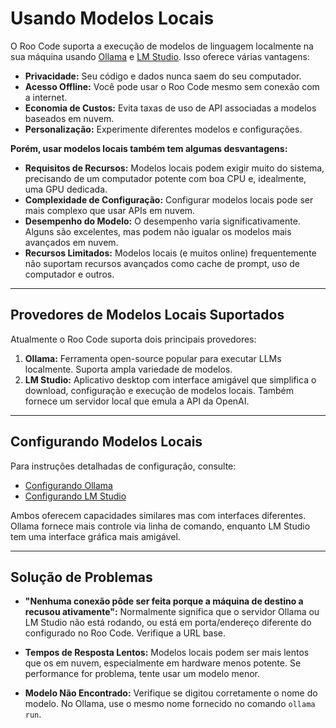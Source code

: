 # Usando Modelos Locais

O Roo Code suporta a execução de modelos de linguagem localmente na sua máquina usando [Ollama](https://ollama.com/) e [LM Studio](https://lmstudio.ai/). Isso oferece várias vantagens:

*   **Privacidade:** Seu código e dados nunca saem do seu computador.
*   **Acesso Offline:** Você pode usar o Roo Code mesmo sem conexão com a internet.
*   **Economia de Custos:** Evita taxas de uso de API associadas a modelos baseados em nuvem.
*   **Personalização:** Experimente diferentes modelos e configurações.

**Porém, usar modelos locais também tem algumas desvantagens:**

*   **Requisitos de Recursos:** Modelos locais podem exigir muito do sistema, precisando de um computador potente com boa CPU e, idealmente, uma GPU dedicada.
*   **Complexidade de Configuração:** Configurar modelos locais pode ser mais complexo que usar APIs em nuvem.
*   **Desempenho do Modelo:** O desempenho varia significativamente. Alguns são excelentes, mas podem não igualar os modelos mais avançados em nuvem.
*   **Recursos Limitados:** Modelos locais (e muitos online) frequentemente não suportam recursos avançados como cache de prompt, uso de computador e outros.

---

## Provedores de Modelos Locais Suportados

Atualmente o Roo Code suporta dois principais provedores:

1.  **Ollama:** Ferramenta open-source popular para executar LLMs localmente. Suporta ampla variedade de modelos.
2.  **LM Studio:** Aplicativo desktop com interface amigável que simplifica o download, configuração e execução de modelos locais. Também fornece um servidor local que emula a API da OpenAI.

---

## Configurando Modelos Locais

Para instruções detalhadas de configuração, consulte:
* [Configurando Ollama](/providers/ollama)
* [Configurando LM Studio](/providers/lmstudio)

Ambos oferecem capacidades similares mas com interfaces diferentes. Ollama fornece mais controle via linha de comando, enquanto LM Studio tem uma interface gráfica mais amigável.

---

## Solução de Problemas

*   **"Nenhuma conexão pôde ser feita porque a máquina de destino a recusou ativamente":** Normalmente significa que o servidor Ollama ou LM Studio não está rodando, ou está em porta/endereço diferente do configurado no Roo Code. Verifique a URL base.

*   **Tempos de Resposta Lentos:** Modelos locais podem ser mais lentos que os em nuvem, especialmente em hardware menos potente. Se performance for problema, tente usar um modelo menor.

*   **Modelo Não Encontrado:** Verifique se digitou corretamente o nome do modelo. No Ollama, use o mesmo nome fornecido no comando `ollama run`.
